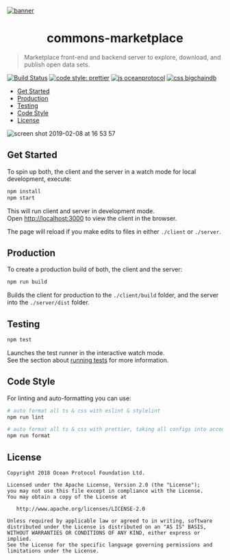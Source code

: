 [![banner](https://raw.githubusercontent.com/oceanprotocol/art/master/github/repo-banner%402x.png)](https://oceanprotocol.com)

<h1 align="center">commons-marketplace</h1>

> Marketplace front-end and backend server to explore, download, and publish open data sets.

[![Build Status](https://travis-ci.com/oceanprotocol/commons-marketplace.svg?token=3psqw6c8KMDqfdGQ2x6d&branch=master)](https://travis-ci.com/oceanprotocol/commons-marketplace)
[![code style: prettier](https://img.shields.io/badge/code_style-prettier-7b1173.svg?style=flat-square)](https://github.com/prettier/prettier)
[![js oceanprotocol](https://img.shields.io/badge/js-oceanprotocol-7b1173.svg)](https://github.com/oceanprotocol/eslint-config-oceanprotocol)
[![css bigchaindb](https://img.shields.io/badge/css-bigchaindb-39BA91.svg)](https://github.com/bigchaindb/stylelint-config-bigchaindb)

- [Get Started](#get-started)
- [Production](#production)
- [Testing](#testing)
- [Code Style](#code-style)
- [License](#license)

<img alt="screen shot 2019-02-08 at 16 53 57" src="https://user-images.githubusercontent.com/90316/52489283-27080e80-2bc2-11e9-8ec0-508c21eb86f7.png">

## Get Started

To spin up both, the client and the server in a watch mode for local development, execute:

```bash
npm install
npm start
```

This will run client and server in development mode.<br>
Open [http://localhost:3000](http://localhost:3000) to view the client in the browser.

The page will reload if you make edits to files in either `./client` or `./server`.

## Production

To create a production build of both, the client and the server:

```bash
npm run build
```

Builds the client for production to the `./client/build` folder, and the server into the `./server/dist` folder.

## Testing

```bash
npm test
```

Launches the test runner in the interactive watch mode.<br>
See the section about [running tests](https://facebook.github.io/create-react-app/docs/running-tests) for more information.

## Code Style

For linting and auto-formatting you can use:

```bash
# auto format all ts & css with eslint & stylelint
npm run lint

# auto format all ts & css with prettier, taking all configs into account
npm run format
```

## License

```text
Copyright 2018 Ocean Protocol Foundation Ltd.

Licensed under the Apache License, Version 2.0 (the "License");
you may not use this file except in compliance with the License.
You may obtain a copy of the License at

   http://www.apache.org/licenses/LICENSE-2.0

Unless required by applicable law or agreed to in writing, software
distributed under the License is distributed on an "AS IS" BASIS,
WITHOUT WARRANTIES OR CONDITIONS OF ANY KIND, either express or implied.
See the License for the specific language governing permissions and
limitations under the License.
```
